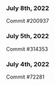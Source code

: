 ### July 8th, 2022

Commit #200937

### July 5th, 2022

Commit #314353


### July 4th, 2022

Commit #72281
